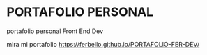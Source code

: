 # PORTAFOLIO PERSONAL
portafolio personal Front End Dev

mira mi portafolio 
https://ferbello.github.io/PORTAFOLIO-FER-DEV/

